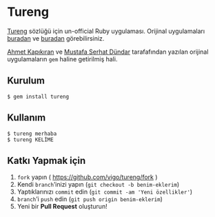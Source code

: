 # Tureng

[Tureng][00] sözlüğü için un-official Ruby uygulaması. Orijinal uygulamaları
[buradan][01] ve [buradan][02] görebilirsiniz.

[Ahmet Kapıkıran][03] ve [Mustafa Serhat Dündar][04] tarafafından yazılan 
orijinal uygulamaların `gem` haline getirilmiş hali.

## Kurulum

    $ gem install tureng

## Kullanım

    $ tureng merhaba
    $ tureng KELİME


## Katkı Yapmak için

1. `fork` yapın ( https://github.com/vigo/tureng/fork )
2. Kendi `branch`’inizi yapın (`git checkout -b benim-eklerim`)
3. Yaptıklarınızı `commit` edin (`git commit -am 'Yeni özellikler'`)
4. `branch`’i `push` edin (`git push origin benim-eklerim`)
5. Yeni bir **Pull Request** oluşturun!


[00]: http://tureng.com
[01]: https://github.com/ahmetkapikiran/tureng
[02]: https://github.com/msdundar/tureng

[03]: https://github.com/ahmetkapikiran
[04]: https://github.com/msdundar
